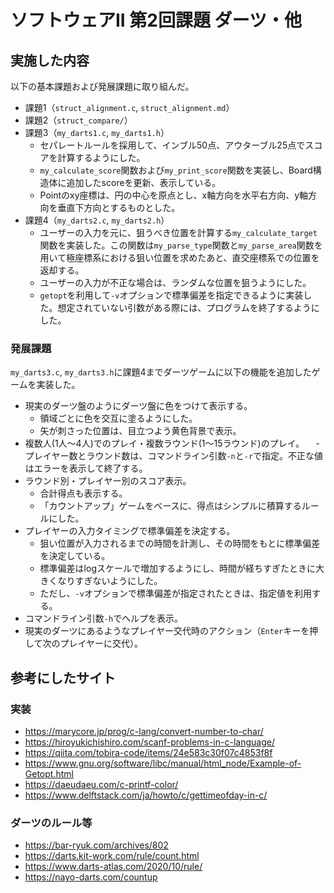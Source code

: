 # ソフトウェアII 第2回課題 ダーツ・他

## 実施した内容

以下の基本課題および発展課題に取り組んだ。

- 課題1（`struct_alignment.c`, `struct_alignment.md`）
- 課題2（`struct_compare/`）
- 課題3（`my_darts1.c`, `my_darts1.h`）
  - セパレートルールを採用して、インブル50点、アウターブル25点でスコアを計算するようにした。
  - `my_calculate_score`関数および`my_print_score`関数を実装し、Board構造体に追加したscoreを更新、表示している。
  - Pointのxy座標は、円の中心を原点とし、x軸方向を水平右方向、y軸方向を垂直下方向とするものとした。
- 課題4（`my_darts2.c`, `my_darts2.h`）
  - ユーザーの入力を元に、狙うべき位置を計算する`my_calculate_target`関数を実装した。この関数は`my_parse_type`関数と`my_parse_area`関数を用いて極座標系における狙い位置を求めたあと、直交座標系での位置を返却する。
  - ユーザーの入力が不正な場合は、ランダムな位置を狙うようにした。
  - `getopt`を利用して`-v`オプションで標準偏差を指定できるように実装した。想定されていない引数がある際には、プログラムを終了するようにした。

### 発展課題

`my_darts3.c`, `my_darts3.h`に課題4までダーツゲームに以下の機能を追加したゲームを実装した。

- 現実のダーツ盤のようにダーツ盤に色をつけて表示する。
  - 領域ごとに色を交互に塗るようにした。
  - 矢が刺さった位置は、目立つよう黄色背景で表示。
- 複数人(1人～4人)でのプレイ・複数ラウンド(1～15ラウンド)のプレイ。
　- プレイヤー数とラウンド数は、コマンドライン引数`-n`と`-r`で指定。不正な値はエラーを表示して終了する。
- ラウンド別・プレイヤー別のスコア表示。
  - 合計得点も表示する。
  - 「カウントアップ」ゲームをベースに、得点はシンプルに積算するルールにした。
- プレイヤーの入力タイミングで標準偏差を決定する。
  - 狙い位置が入力されるまでの時間を計測し、その時間をもとに標準偏差を決定している。
  - 標準偏差はlogスケールで増加するようにし、時間が経ちすぎたときに大きくなりすぎないようにした。
  - ただし、`-v`オプションで標準偏差が指定されたときは、指定値を利用する。
- コマンドライン引数`-h`でヘルプを表示。
- 現実のダーツにあるようなプレイヤー交代時のアクション（`Enter`キーを押して次のプレイヤーに交代）。

## 参考にしたサイト

### 実装

- https://marycore.jp/prog/c-lang/convert-number-to-char/
- https://hiroyukichishiro.com/scanf-problems-in-c-language/
- https://qiita.com/tobira-code/items/24e583c30f07c4853f8f
- https://www.gnu.org/software/libc/manual/html_node/Example-of-Getopt.html
- https://daeudaeu.com/c-printf-color/
- https://www.delftstack.com/ja/howto/c/gettimeofday-in-c/

### ダーツのルール等

- https://bar-ryuk.com/archives/802
- https://darts.kit-work.com/rule/count.html
- https://www.darts-atlas.com/2020/10/rule/
- https://nayo-darts.com/countup
